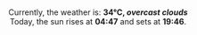 <p  align="center"><br/>Currently, the weather is: <b> 34°C, <i>overcast clouds</i></b></br>Today, the sun rises at <b>04:47</b> and sets at <b>19:46</b>.</p>